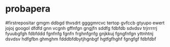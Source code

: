 # probapera
#firstrepositar
gmgm
ddbgd
thvsdrt
ggggmrcvc
tertop
gvfccb
gtyupo
ewert
jojoj
googol
dfdfd
gnn vcgnh
gffnfgn
gngjfn
sddfg
fdbfdb
sdvdsv
trjrrrrrj
fyuubgfgh
fdbfddd
fgnfnfg
fgnfn
frghnfgnfg
gnjkkuj
fgngfnfgn
yttnhtnj
dsvdsv
hdfgfbn
ghmghm
fdddbfdbytjhgnbgf
hgtfgfhghf
fgngfgf
fdbfdbf
